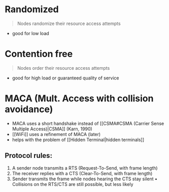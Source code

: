# Randomized
> Nodes randomize their resource access attempts
- good for low load
# Contention free
> Nodes order their resource access attempts
- good for high load or guaranteed quality of service
# MACA (Mult. Access with collision avoidance)
- MACA uses a short handshake instead of [[CSMA#CSMA (Carrier Sense Multiple Access)|CSMA]] (Karn, 1990)
- [[WiFi]] uses a refinement of MACA (later)
- helps with the problem of [[Hidden Terminal|hidden terminals]]
## Protocol rules:
1. A sender node transmits a RTS (Request-To-Send, with frame length)
2. The receiver replies with a CTS (Clear-To-Send, with frame length)
3. Sender transmits the frame while nodes hearing the CTS stay silent
• Collisions on the RTS/CTS are still possible, but less likely